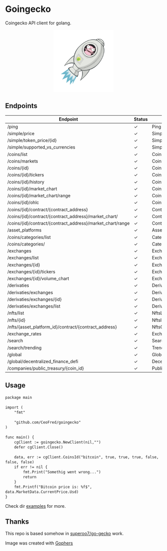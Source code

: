 # Goingecko

Coingecko API client for golang.

<p align="center">
    <img src="images/goin.png" alt="goingecko" height="200" />
</p> 



## Endpoints
| Endpoint                                                   |  Status | Function                  |
|------------------------------------------------------------|--|---------------------------|
| /ping                                                      | ✓ | Ping                      |
| /simple/price                                              | ✓ | SimplePrice               |
| /simple/token_price/{id}                                   | ✓ | SimpleTokenPrice          |
| /simple/supported_vs_currencies                            | ✓ | SimpleSupportedVsCurrency |
| /coins/list                                                | ✓ | CoinsList                 |
| /coins/markets                                             | ✓ | CoinsMarket               |
| /coins/{id}                                                | ✓ | CoinsId                   |
| /coins/{id}/tickers                                        | ✓ | CoinsIdTickers            |
| /coins/{id}/history                                        | ✓ | CoinsIdHistory            |
| /coins/{id}/market_chart                                   | ✓ | CoinsIdMarketChart        |
| /coins/{id}/market_chart/range                             | ✓ | CoinsIdMarketChartRange   |
| /coins/{id}/ohlc                                           | ✓ | CoinsOhlc                 |
| /coins/{id}/contract/{contract_address}                    | ✓ | ContractInfo              |
| /coins/{id}/contract/{contract_address}/market_chart/      | ✓ | ContractMarketChart       |
| /coins/{id}/contract/{contract_address}/market_chart/range | ✓ | ContractMarketChartRange  |
| /asset_platforms                                           | ✓ | AssetPlatforms            |
| /coins/categories/list                                     | ✓ | CategoriesList            |
| /coins/categories/                                         | ✓ | Categories                |
| /exchanges                                                 | ✓ | Exchanges                 |
| /exchanges/list                                            | ✓ | ExchangesList             |
| /exchanges/{id}                                            | ✓ | ExchangesId               |
| /exchanges/{id}/tickers                                    | ✓ | ExchangesIdTickers        |
| /exchanges/{id}/volume_chart                               | ✓ | ExchangesIdVolumeChart    |
| /derivaties                                                | ✓ | Derivatives               |
| /derivaties/exchanges                                      | ✓ | DerivativesExchanges      |
| /derivaties/exchanges/{id}                                 | ✓ | DerivativesExchangesId    |
| /derivaties/exchanges/list                                 | ✓ | DerivativesExchangesList  |
| /nfts/list                                                 | ✓ | NftsList                  |
| /nfts/{id}                                                 | ✓ | NftsId                    |
| /nfts/{asset_platform_id}/contract/{contract_address}      | ✓ | NftsContract              |
| /exchange_rates                                            | ✓ | ExchangeRates             |
| /search                                                    | ✓ | Search                    |
| /search/trending                                           | ✓ | Trending                  |
| /global                                                    | ✓ | Global                    |
| /global/decentralized_finance_defi                         | ✓ | DecentrilizedFinanceDEFI  |
| /companies/public_treasury/{coin_id}                       | ✓ | PublicTreasuryCoinId      |

## Usage

```golang
package main

import (
	"fmt"

	"github.com/CeoFred/goingecko"
)

func main() {
	cgClient := goingecko.NewClient(nil,"")
	defer cgClient.Close()

	data, err := cgClient.CoinsId("bitcoin", true, true, true, false, false, false)
	if err != nil {
		fmt.Print("Somethig went wrong...")
		return
	}
	fmt.Printf("Bitcoin price is: %f$", data.MarketData.CurrentPrice.Usd)
}

```
Check dir [examples](examples) for more.

## Thanks
This repo is based somehow in [superoo7/go-gecko](https://github.com/superoo7/go-gecko) work.

Image was created with [Gophers](https://github.com/egonelbre/gophers)